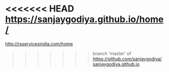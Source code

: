 <<<<<<< HEAD
https://sanjaygodiya.github.io/home/
=======
http://rsservicesindia.com/home
>>>>>>> branch 'master' of https://github.com/sanjaygodiya/sanjaygodiya.github.io
